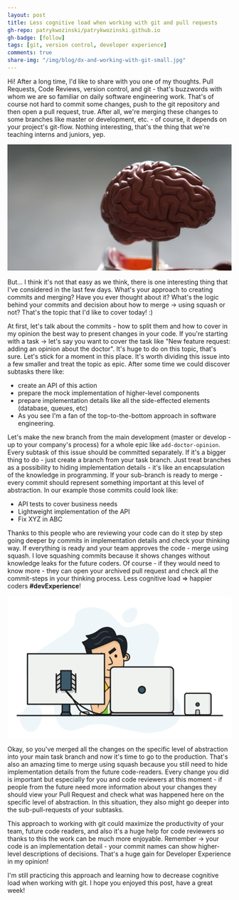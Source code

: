 ```yaml
---
layout: post
title: Less cognitive load when working with git and pull requests
gh-repo: patrykwozinski/patrykwozinski.github.io
gh-badge: [follow]
tags: [git, version control, developer experience]
comments: true
share-img: "/img/blog/dx-and-working-with-git-small.jpg"
---
```


Hi! After a long time, I'd like to share with you one of my thoughts. Pull Requests, Code Reviews, version control, and git - that's buzzwords with whom we are so familiar on daily software engineering work. That's of course not hard to commit some changes, push to the git repository and then open a pull request, true. After all, we're merging these changes to some branches like master or development, etc. - of course, it depends on your project's git-flow. Nothing interesting, that's the thing that we're teaching interns and juniors, yep.

<p align="center">
    <img src="/img/blog/dx-and-working-with-git.jpg" alt="Cognitive load when working with git"/>
</p>

But... I think it's not that easy as we think, there is one interesting thing that I've considered in the last few days. What's your approach to creating commits and merging? Have you ever thought about it? What's the logic behind your commits and decision about how to merge -> using squash or not? That's the topic that I'd like to cover today! :)

At first, let's talk about the commits - how to split them and how to cover in my opinion the best way to present changes in your code. If you're starting with a task -> let's say you want to cover the task like "New feature request: adding an opinion about the doctor". It's huge to do on this topic, that's sure. Let's stick for a moment in this place. It's worth dividing this issue into a few smaller and treat the topic as epic. After some time we could discover subtasks there like:
<ul>
<li>create an API of this action</li>
<li>prepare the mock implementation of higher-level components</li>
<li>prepare implementation details like all the side-effected elements (database, queues, etc)</li>
<li>As you see I'm a fan of the top-to-the-bottom approach in software engineering.</li>
</ul>

Let's make the new branch from the main development (master or develop - up to your company's process) for a whole epic like `add-doctor-opinion`. Every subtask of this issue should be committed separately. If it's a bigger thing to do - just create a branch from your task branch. Just treat branches as a possibility to hiding implementation details - it's like an encapsulation of the knowledge in programming. If your sub-branch is ready to merge - every commit should represent something important at this level of abstraction. In our example those commits could look like:
<ul>
<li>API tests to cover business needs</li>
<li>Lightweight implementation of the API</li>
<li>Fix XYZ in ABC</li>
</ul>

Thanks to this people who are reviewing your code can do it step by step going deeper by commits in implementation details and check your thinking way. If everything is ready and your team approves the code - merge using squash. I love squashing commits because it shows changes without knowledge leaks for the future coders. Of course - if they would need to know more - they can open your archived pull request and check all the commit-steps in your thinking process. Less cognitive load => happier coders **#devExperience**!

<p align="center">
    <img src="/img/blog/dx-and-working-with-git.gif" alt="Developer Experience and pull requests"/>
</p>

Okay, so you've merged all the changes on the specific level of abstraction into your main task branch and now it's time to go to the production. That's also an amazing time to merge using squash because you still need to hide implementation details from the future code-readers. Every change you did is important but especially for you and code reviewers at this moment - if people from the future need more information about your changes they should view your Pull Request and check what was happened here on the specific level of abstraction. In this situation, they also might go deeper into the sub-pull-requests of your subtasks.

This approach to working with git could maximize the productivity of your team, future code readers, and also it's a huge help for code reviewers so thanks to this the work can be much more enjoyable. Remember -> your code is an implementation detail - your commit names can show higher-level descriptions of decisions. That's a huge gain for Developer Experience in my opinion!

I'm still practicing this approach and learning how to decrease cognitive load when working with git. I hope you enjoyed this post, have a great week!
